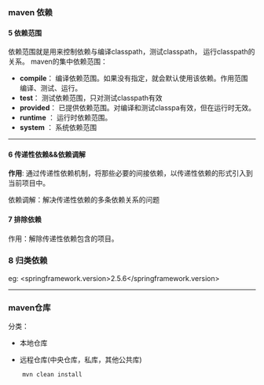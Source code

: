 ### maven 依赖

#### 5 依赖范围

依赖范围就是用来控制依赖与编译classpath，测试classpath， 运行classpath的关系。
maven的集中依赖范围：

* **compile**： 编译依赖范围。如果没有指定，就会默认使用该依赖。作用范围 编译、测试、运行。
* **test**：    测试依赖范围，只对测试classpath有效
* **provided**： 已提供依赖范围。对编译和测试classpa有效，但在运行时无效。
* **runtime** ： 运行时依赖范围。
* **system** ： 系统依赖范围
----------------
 #### 6 传递性依赖&&依赖调解
 **作用**: 通过传递性依赖机制，将那些必要的间接依赖，以传递性依赖的形式引入到当前项目中。
 
  依赖调解：解决传递性依赖的多条依赖关系的问题
  
  
  #### 7 排除依赖
   
   作用：解除传递性依赖包含的项目。
   <exclusion>
      
   </exclusion>
    
  ### 8 归类依赖
  eg:
 <properties>
    <springframework.version>2.5.6</springframework.version>
 </properties>
 
 ---------------
 ### maven仓库
 
 分类：
   
  * 本地仓库
     
  * 远程仓库(中央仓库，私库，其他公共库)
     
   ```
       mvn clean install
   ```
